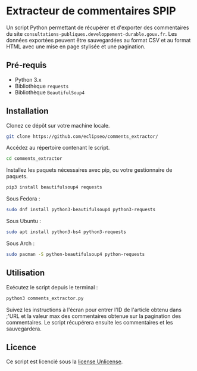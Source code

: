 # Extracteur de commentaires SPIP

Un script Python permettant de récupérer et d'exporter des commentaires du site `consultations-publiques.developpement-durable.gouv.fr`. Les données exportées peuvent être sauvegardées au format CSV et au format HTML avec une mise en page stylisée et une pagination.

## Pré-requis

- Python 3.x
- Bibliothèque `requests`
- Bibliothèque `BeautifulSoup4`

## Installation
Clonez ce dépôt sur votre machine locale.

```bash
git clone https://github.com/eclipseo/comments_extractor/
```

Accédez au répertoire contenant le script.

```bash
cd comments_extractor
```

Installez les paquets nécessaires avec pip, ou votre gestionnaire de paquets.

```bash
pip3 install beautifulsoup4 requests
```

Sous Fedora :

```bash
sudo dnf install python3-beautifulsoup4 python3-requests
```

Sous Ubuntu :

```bash
sudo apt install python3-bs4 python3-requests
```

Sous Arch :

```bash
sudo pacman -S python-beautifulsoup4 python-requests
```

## Utilisation

Exécutez le script depuis le terminal :

```bash
python3 comments_extractor.py
```

Suivez les instructions à l'écran pour entrer l'ID de l'article obtenu dans ;'URL et la valeur max des commentaires obtenue sur la pagination des commentaires. Le script récupérera ensuite les commentaires et les sauvegardera.

## Licence

Ce script est licencié sous la [license Unlicense](https://github.com/eclipseo/comments_extractor/blob/main/LICENSE).
